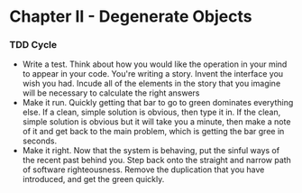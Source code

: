 #  Chapter II - Degenerate Objects

### TDD Cycle
- Write a test. Think about how you would like the operation in your mind to appear in your code. You're writing a story. Invent the interface you wish you had. Incude all of the elements in the story that you imagine will be necessary to calculate the right answers
- Make it run. Quickly getting that bar to go to green dominates everything else. If a clean, simple solution is obvious, then type it in. If the clean, simple solution is obvious but it will take you a minute, then make a note of it and get back to the main problem, which is getting the bar gree in seconds. 
- Make it right. Now that the system is behaving, put the sinful ways of the recent past behind you. Step back onto the straight and narrow path of software righteousness. Remove the duplication that you have introduced, and get the green quickly.
